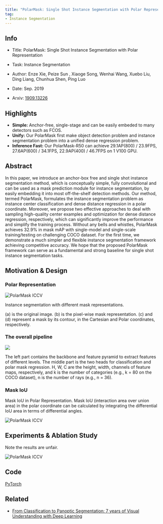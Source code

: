 ```yaml
---
title: "PolarMask: Single Shot Instance Segmentation with Polar Representation"
tag:
- Instance Segmentation
---
```


## Info

- Title: PolarMask: Single Shot Instance Segmentation with Polar Representation

- Task: Instance Segmentation

- Author: Enze Xie, Peize Sun , Xiaoge Song, Wenhai Wang, Xuebo Liu, Ding Liang, Chunhua Shen, Ping Luo

- Date: Sep. 2019

- Arxiv: [1909.13226](https://arxiv.org/abs/1909.13226)

  

## Highlights

- **Simple:** Anchor-free, single-stage and can be easily embeded to many detectors such as FCOS.
- **Unify:** Our PolarMask first make object detection problem and instance segmentation problem into a unified dense regression problem.
- **Inference Fast:** Our PolarMask-R50 can achieve 29.1AP(800) / 23.9FPS, 27.6AP(600) / 34.1FPS, 22.9AP(400) / 46.7FPS on 1 V100 GPU.

## Abstract

In this paper, we introduce an anchor-box free and single shot instance segmentation method, which is conceptually simple, fully convolutional and can be used as a mask prediction module for instance segmentation, by easily embedding it into most off-the-shelf detection methods. Our method, termed PolarMask, formulates the instance segmentation problem as instance center classification and dense distance regression in a polar coordinate. Moreover, we propose two effective approaches to deal with sampling high-quality center examples and optimization for dense distance regression, respectively, which can significantly improve the performance and simplify the training process. Without any bells and whistles, PolarMask achieves 32.9% in mask mAP with single-model and single-scale training/testing on challenging COCO dataset. For the first time, we demonstrate a much simpler and flexible instance segmentation framework achieving competitive accuracy. We hope that the proposed PolarMask framework can serve as a fundamental and strong baseline for single shot instance segmentation tasks. 

<script async src="https://pagead2.googlesyndication.com/pagead/js/adsbygoogle.js"></script>
<ins class="adsbygoogle"
     style="display:block; text-align:center;"
     data-ad-layout="in-article"
     data-ad-format="fluid"
     data-ad-client="ca-pub-4466575858054752"
     data-ad-slot="8787986126"></ins>
<script>
     (adsbygoogle = window.adsbygoogle || []).push({});
</script>



## Motivation & Design

### Polar Representation

![PolarMask ICCV](https://i.imgur.com/wFgjB7Y.png)


Instance segmentation with different mask representations.

(a) is the original image. (b) is the pixel-wise mask representation. (c) and (d) represent a mask by its contour, in the Cartesian and Polar coordinates, respectively.



### The overall pipeline



![](https://github.com/xieenze/PolarMask/raw/master/imgs/pipeline.png)



The left part contains the backbone and feature pyramid to extract features of different levels. The middle part is the two heads for classification and polar mask regression. H, W, C are the height, width, channels of feature maps, respectively, and k is the number of categories (e.g., k = 80 on the COCO dataset), n is the number of rays (e.g., n = 36).

### Mask IoU

Mask IoU in Polar Representation. Mask IoU (interaction area over union area) in the polar coordinate can be calculated by integrating the differential IoU area in terms of differential angles.


![PolarMask ICCV](https://i.imgur.com/ZwKoMvC.png)



## Experiments & Ablation Study

Note the results are unfair.

![PolarMask ICCV](https://github.com/xieenze/PolarMask/raw/master/imgs/performance.png)

<script async src="https://pagead2.googlesyndication.com/pagead/js/adsbygoogle.js"></script>
<ins class="adsbygoogle"
     style="display:block; text-align:center;"
     data-ad-layout="in-article"
     data-ad-format="fluid"
     data-ad-client="ca-pub-4466575858054752"
     data-ad-slot="8787986126"></ins>
<script>
     (adsbygoogle = window.adsbygoogle || []).push({});
</script>



## Code


[PyTorch](https://github.com/xieenze/PolarMask)



## Related

- [From Classification to Panoptic Segmentation: 7 years of Visual Understanding with Deep Learning](https://arxivnote.ddlee.cn/2019/08/17/Classification-to-Panoptic-Segmentation-visual-understanding-CVPR.html)